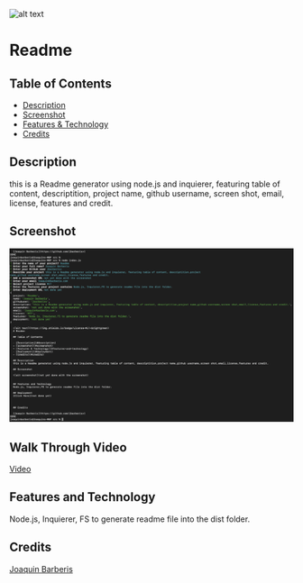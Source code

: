 
  ![alt text](https://img.shields.io/badge/License-MIT-brightgreen)
  # Readme
        
  ## Table of Contents

  - [Description](#description)
  - [Screenshot](#screenshot)
  - [Features & Technology](#features-and-technology)
  - [Credits](#credits)

  ## Description
  this is a Readme generator using node.js and inquierer, featuring table of content, descriptition, project name, github username, screen shot, email, license, features and credit.

  ## Screenshot

  ![alt screenshot](https://github.com/jbarberisv/readme-jbv/blob/main/assets/images/screenshot-Read.png?raw=true)
  
  ## Walk Through Video
  
  [Video](https://drive.google.com/file/d/1VfWWMCGRWavt0T4PJCbFVQPtQJMZtX8y/view)
  

  ## Features and Technology
  Node.js, Inquierer, FS to generate readme file into the dist folder.

  
  
  ## Credits
  
  [Joaquin Barberis](https://github.com/jbarberisv)
